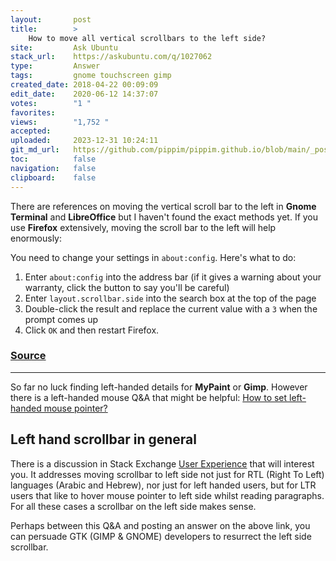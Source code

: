 ```yaml
---
layout:       post
title:        >
    How to move all vertical scrollbars to the left side?
site:         Ask Ubuntu
stack_url:    https://askubuntu.com/q/1027062
type:         Answer
tags:         gnome touchscreen gimp
created_date: 2018-04-22 00:09:09
edit_date:    2020-06-12 14:37:07
votes:        "1 "
favorites:    
views:        "1,752 "
accepted:     
uploaded:     2023-12-31 10:24:11
git_md_url:   https://github.com/pippim/pippim.github.io/blob/main/_posts/2018/2018-04-22-How-to-move-all-vertical-scrollbars-to-the-left-side_.md
toc:          false
navigation:   false
clipboard:    false
---
```


There are references on moving the vertical scroll bar to the left in **Gnome Terminal** and **LibreOffice** but I haven't found the exact methods yet. If you use **Firefox** extensively, moving the scroll bar to the left will help enormously:

You need to change your settings in `about:config`. Here's what to do:

 1.   Enter `about:config` into the address bar (if it gives a warning about your warranty, click the button to say you'll be careful)
 2.   Enter `layout.scrollbar.side` into the search box at the top of the page
 3.   Double-click the result and replace the current value with a `3` when the prompt comes up
 4.   Click `OK` and then restart Firefox.

### [Source][1]


----------

So far no luck finding left-handed details for **MyPaint** or **Gimp**. However there is a left-handed mouse Q&A that might be helpful: [How to set left-handed mouse pointer?][2]

## Left hand scrollbar in general

There is a discussion in Stack Exchange [User Experience][3] that will interest you. It addresses moving scrollbar to left side not just for RTL (Right To Left) languages (Arabic and Hebrew), nor just for left handed users, but for LTR users that like to hover mouse pointer to left side whilst reading paragraphs. For all these cases a scrollbar on the left side makes sense.

Perhaps between this Q&A and posting an answer on the above link, you can persuade GTK (GIMP & GNOME) developers to resurrect the left side scrollbar.


  [1]: https://support.mozilla.org/en-US/questions/995089
  [2]: https://askubuntu.com/questions/300009/how-to-set-left-handed-mouse-pointer
  [3]: https://ux.stackexchange.com/questions/1176/scrollbar-on-the-left?utm_medium=organic&utm_source=google_rich_qa&utm_campaign=google_rich_qa
